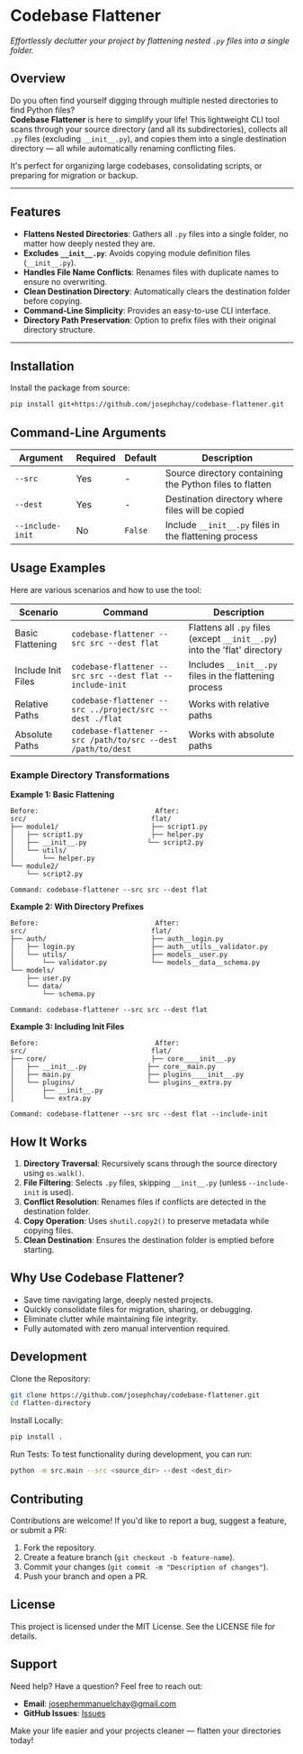 # **Codebase Flattener**  

*Effortlessly declutter your project by flattening nested `.py` files into a single folder.*

## **Overview**

Do you often find yourself digging through multiple nested directories to find Python files?  
**Codebase Flattener** is here to simplify your life! This lightweight CLI tool scans through your source directory (and all its subdirectories), collects all `.py` files (excluding `__init__.py`), and copies them into a single destination directory — all while automatically renaming conflicting files. 

It's perfect for organizing large codebases, consolidating scripts, or preparing for migration or backup.

---

## **Features**
- **Flattens Nested Directories**: Gathers all `.py` files into a single folder, no matter how deeply nested they are.
- **Excludes `__init__.py`**: Avoids copying module definition files (`__init__.py`).
- **Handles File Name Conflicts**: Renames files with duplicate names to ensure no overwriting.
- **Clean Destination Directory**: Automatically clears the destination folder before copying.
- **Command-Line Simplicity**: Provides an easy-to-use CLI interface.
- **Directory Path Preservation**: Option to prefix files with their original directory structure.

---

## **Installation**

Install the package from source:

```bash
pip install git+https://github.com/josephchay/codebase-flattener.git
```

## **Command-Line Arguments**

| Argument | Required | Default | Description |
|----------|----------|---------|-------------|
| `--src` | Yes | - | Source directory containing the Python files to flatten |
| `--dest` | Yes | - | Destination directory where files will be copied |
| `--include-init` | No | `False` | Include `__init__.py` files in the flattening process |

## **Usage Examples**

Here are various scenarios and how to use the tool:

| Scenario | Command | Description |
|----------|---------|-------------|
| Basic Flattening | `codebase-flattener --src src --dest flat` | Flattens all `.py` files (except `__init__.py`) into the 'flat' directory |
| Include Init Files | `codebase-flattener --src src --dest flat --include-init` | Includes `__init__.py` files in the flattening process |
| Relative Paths | `codebase-flattener --src ../project/src --dest ./flat` | Works with relative paths |
| Absolute Paths | `codebase-flattener --src /path/to/src --dest /path/to/dest` | Works with absolute paths |

### **Example Directory Transformations**

**Example 1: Basic Flattening**
```
Before:                             After:
src/                               flat/
├── module1/                       ├── script1.py
│   ├── script1.py                 ├── helper.py
│   ├── __init__.py               └── script2.py
│   └── utils/
│       └── helper.py
└── module2/
    └── script2.py

Command: codebase-flattener --src src --dest flat
```

**Example 2: With Directory Prefixes**
```
Before:                             After:
src/                               flat/
├── auth/                          ├── auth__login.py
│   ├── login.py                   ├── auth__utils__validator.py
│   └── utils/                     ├── models__user.py
│       └── validator.py           └── models__data__schema.py
└── models/
    ├── user.py
    └── data/
        └── schema.py

Command: codebase-flattener --src src --dest flat
```

**Example 3: Including Init Files**
```
Before:                             After:
src/                               flat/
├── core/                          ├── core____init__.py
│   ├── __init__.py               ├── core__main.py
│   ├── main.py                   ├── plugins____init__.py
│   └── plugins/                  └── plugins__extra.py
│       ├── __init__.py
│       └── extra.py

Command: codebase-flattener --src src --dest flat --include-init
```

## **How It Works**
1. **Directory Traversal**: Recursively scans through the source directory using `os.walk()`.
2. **File Filtering**: Selects `.py` files, skipping `__init__.py` (unless `--include-init` is used).
3. **Conflict Resolution**: Renames files if conflicts are detected in the destination folder.
4. **Copy Operation**: Uses `shutil.copy2()` to preserve metadata while copying files.
5. **Clean Destination**: Ensures the destination folder is emptied before starting.

## **Why Use Codebase Flattener?**
* Save time navigating large, deeply nested projects.
* Quickly consolidate files for migration, sharing, or debugging.
* Eliminate clutter while maintaining file integrity.
* Fully automated with zero manual intervention required.

## **Development**
Clone the Repository:

```bash
git clone https://github.com/josephchay/codebase-flattener.git
cd flatten-directory
```

Install Locally:

```bash
pip install .
```

Run Tests:
To test functionality during development, you can run:

```bash
python -m src.main --src <source_dir> --dest <dest_dir>
```

## **Contributing**
Contributions are welcome! If you'd like to report a bug, suggest a feature, or submit a PR:
1. Fork the repository.
2. Create a feature branch (`git checkout -b feature-name`).
3. Commit your changes (`git commit -m "Description of changes"`).
4. Push your branch and open a PR.

## **License**
This project is licensed under the MIT License. See the LICENSE file for details.

## **Support**
Need help? Have a question? Feel free to reach out:
* **Email**: josephemmanuelchay@gmail.com
* **GitHub Issues**: [Issues](https://github.com/josephchay/codebase-flattener/issues)

Make your life easier and your projects cleaner — flatten your directories today!
